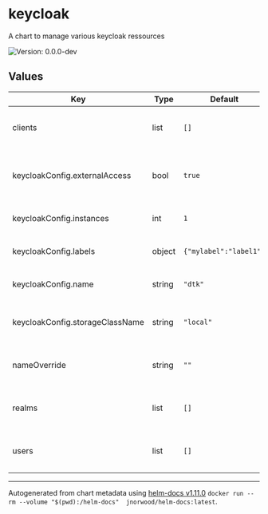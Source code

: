 # keycloak

A chart to manage various keycloak ressources

![Version: 0.0.0-dev](https://img.shields.io/badge/Version-0.0.0--dev-informational?style=flat-square)

## Values

| Key | Type | Default | Description |
|-----|------|---------|-------------|
| clients | list | `[]` | Watch [Value file](values.yaml) for examples. |
| keycloakConfig.externalAccess | bool | `true` | Keycloak instance access (creates ingress)  |
| keycloakConfig.instances | int | `1` | Keycloak instance replicas |
| keycloakConfig.labels | object | `{"mylabel":"label1"}` | Keycloak instance labels |
| keycloakConfig.name | string | `"dtk"` | Keycloak instance name |
| keycloakConfig.storageClassName | string | `"local"` | Keycloak instance storage class  |
| nameOverride | string | `""` | Override chart default name |
| realms | list | `[]` | Watch [Value file](values.yaml) for examples. |
| users | list | `[]` | Watch [Value file](values.yaml) for examples. |

----------------------------------------------
Autogenerated from chart metadata using [helm-docs v1.11.0](https://github.com/norwoodj/helm-docs/releases/v1.11.0) `docker run --rm --volume "$(pwd):/helm-docs"  jnorwood/helm-docs:latest`.
